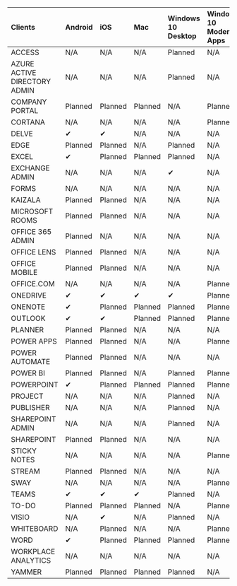 <!-- This file is generated automatically. Changes made to this file will be overwritten.-->
|Clients|Android|iOS|Mac|Windows 10 Desktop|Windows 10 Modern Apps|
|:-|:-|:-|:-|:-|:-|
|ACCESS|N/A|N/A|N/A|Planned|N/A|
|AZURE ACTIVE DIRECTORY ADMIN|N/A|N/A|N/A|Planned|N/A|
|COMPANY PORTAL|Planned|Planned|Planned|N/A|Planned|
|CORTANA|N/A|N/A|N/A|N/A|Planned|
|DELVE|✔|✔|N/A|N/A|N/A|
|EDGE|Planned|Planned|N/A|Planned|N/A|
|EXCEL|✔|Planned|Planned|Planned|N/A|
|EXCHANGE ADMIN|N/A|N/A|N/A|✔|N/A|
|FORMS|N/A|N/A|N/A|N/A|N/A|
|KAIZALA|Planned|Planned|N/A|N/A|N/A|
|MICROSOFT ROOMS|Planned|Planned|N/A|N/A|N/A|
|OFFICE 365 ADMIN|Planned|N/A|N/A|N/A|N/A|
|OFFICE LENS|Planned|Planned|N/A|N/A|N/A|
|OFFICE MOBILE|Planned|Planned|N/A|N/A|N/A|
|OFFICE.COM|N/A|N/A|N/A|N/A|Planned|
|ONEDRIVE|✔|✔|✔|✔|Planned|
|ONENOTE|✔|Planned|Planned|Planned|Planned|
|OUTLOOK|✔|✔|Planned|Planned|Planned|
|PLANNER|Planned|Planned|N/A|N/A|N/A|
|POWER APPS|Planned|Planned|N/A|N/A|Planned|
|POWER AUTOMATE|Planned|Planned|N/A|N/A|N/A|
|POWER BI|Planned|Planned|N/A|Planned|Planned|
|POWERPOINT|✔|Planned|Planned|Planned|Planned|
|PROJECT|N/A|N/A|N/A|Planned|N/A|
|PUBLISHER|N/A|N/A|N/A|Planned|N/A|
|SHAREPOINT ADMIN|N/A|N/A|N/A|Planned|N/A|
|SHAREPOINT|Planned|Planned|N/A|N/A|N/A|
|STICKY NOTES|N/A|N/A|N/A|N/A|Planned|
|STREAM|Planned|Planned|N/A|N/A|N/A|
|SWAY|N/A|N/A|N/A|N/A|Planned|
|TEAMS|✔|✔|✔|Planned|N/A|
|TO-DO|Planned|Planned|Planned|N/A|Planned|
|VISIO|N/A|✔|N/A|Planned|N/A|
|WHITEBOARD|N/A|Planned|N/A|N/A|Planned|
|WORD|✔|Planned|Planned|Planned|Planned|
|WORKPLACE ANALYTICS|N/A|N/A|N/A|N/A|N/A|
|YAMMER|Planned|Planned|Planned|Planned|N/A|
